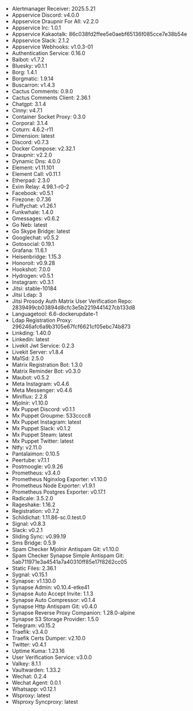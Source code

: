 * Alertmanager Receiver: 2025.5.21
* Appservice Discord: v4.0.0
* Appservice Draupnir For All: v2.2.0
* Appservice Irc: 1.0.1
* Appservice Kakaotalk: 86c038fd2ffee5e0aebf65136f085cce7e38b54e
* Appservice Slack: 2.1.2
* Appservice Webhooks: v1.0.3-01
* Authentication Service: 0.16.0
* Baibot: v1.7.2
* Bluesky: v0.1.1
* Borg: 1.4.1
* Borgmatic: 1.9.14
* Buscarron: v1.4.3
* Cactus Comments: 0.9.0
* Cactus Comments Client: 2.36.1
* Chatgpt: 3.1.4
* Cinny: v4.7.1
* Container Socket Proxy: 0.3.0
* Corporal: 3.1.4
* Coturn: 4.6.2-r11
* Dimension: latest
* Discord: v0.7.3
* Docker Compose: v2.32.1
* Draupnir: v2.2.0
* Dynamic Dns: 4.0.0
* Element: v1.11.101
* Element Call: v0.11.1
* Etherpad: 2.3.0
* Exim Relay: 4.98.1-r0-2
* Facebook: v0.5.1
* Firezone: 0.7.36
* Fluffychat: v1.26.1
* Funkwhale: 1.4.0
* Gmessages: v0.6.2
* Go Neb: latest
* Go Skype Bridge: latest
* Googlechat: v0.5.2
* Gotosocial: 0.19.1
* Grafana: 11.6.1
* Heisenbridge: 1.15.3
* Honoroit: v0.9.28
* Hookshot: 7.0.0
* Hydrogen: v0.5.1
* Instagram: v0.3.1
* Jitsi: stable-10184
* Jitsi Ldap: 3
* Jitsi Prosody Auth Matrix User Verification Repo: 2839499cb03894d8cfc3e5b2219441427cb133d8
* Languagetool: 6.6-dockerupdate-1
* Ldap Registration Proxy: 296246afc6a9b3105e67fcf6621cf05ebc74b873
* Linkding: 1.40.0
* Linkedin: latest
* Livekit Jwt Service: 0.2.3
* Livekit Server: v1.8.4
* Ma1Sd: 2.5.0
* Matrix Registration Bot: 1.3.0
* Matrix Reminder Bot: v0.3.0
* Maubot: v0.5.2
* Meta Instagram: v0.4.6
* Meta Messenger: v0.4.6
* Miniflux: 2.2.8
* Mjolnir: v1.10.0
* Mx Puppet Discord: v0.1.1
* Mx Puppet Groupme: 533cccc8
* Mx Puppet Instagram: latest
* Mx Puppet Slack: v0.1.2
* Mx Puppet Steam: latest
* Mx Puppet Twitter: latest
* Ntfy: v2.11.0
* Pantalaimon: 0.10.5
* Peertube: v7.1.1
* Postmoogle: v0.9.26
* Prometheus: v3.4.0
* Prometheus Nginxlog Exporter: v1.10.0
* Prometheus Node Exporter: v1.9.1
* Prometheus Postgres Exporter: v0.17.1
* Radicale: 3.5.2.0
* Rageshake: 1.16.2
* Registration: v0.7.2
* Schildichat: 1.11.86-sc.0.test.0
* Signal: v0.8.3
* Slack: v0.2.1
* Sliding Sync: v0.99.19
* Sms Bridge: 0.5.9
* Spam Checker Mjolnir Antispam Git: v1.10.0
* Spam Checker Synapse Simple Antispam Git: 5ab711971e3a4541a7a40310ff85e17f8262cc05
* Static Files: 2.36.1
* Sygnal: v0.15.1
* Synapse: v1.130.0
* Synapse Admin: v0.10.4-etke41
* Synapse Auto Accept Invite: 1.1.3
* Synapse Auto Compressor: v0.1.4
* Synapse Http Antispam Git: v0.4.0
* Synapse Reverse Proxy Companion: 1.28.0-alpine
* Synapse S3 Storage Provider: 1.5.0
* Telegram: v0.15.2
* Traefik: v3.4.0
* Traefik Certs Dumper: v2.10.0
* Twitter: v0.4.1
* Uptime Kuma: 1.23.16
* User Verification Service: v3.0.0
* Valkey: 8.1.1
* Vaultwarden: 1.33.2
* Wechat: 0.2.4
* Wechat Agent: 0.0.1
* Whatsapp: v0.12.1
* Wsproxy: latest
* Wsproxy Syncproxy: latest
